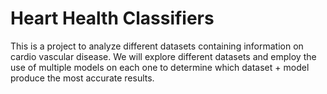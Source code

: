 # Heart Health Classifiers

This is a project to analyze different datasets containing information on cardio vascular disease. We will explore different datasets and employ the use of multiple models on each one to determine which dataset + model produce the most accurate results.
